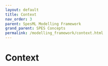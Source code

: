 ```yaml
---
layout: default
title: Context
nav_order: 3
parent: SpesML Modelling Framework
grand_parent: SPES Concepts
permalink: /modelling_framework/context.html
---
```

# Context

